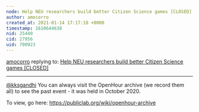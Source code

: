 ```yaml
---
node: Help NEU researchers build better Citizen Science games [CLOSED]
author: amocorro
created_at: 2021-01-14 17:17:18 +0000
timestamp: 1610644638
nid: 25440
cid: 27956
uid: 700923
---
```




[amocorro](../profile/amocorro) replying to: [Help NEU researchers build better Citizen Science games [CLOSED]](../notes/kksgandhi/01-08-2021/help-neu-researchers-build-better-citizen-science-games)

----
[@kksgandhi](/profile/kksgandhi) You can always visit the OpenHour archive (we record them all) to see the past event - it was held in October 2020.

To view, go here:
https://publiclab.org/wiki/openhour-archive